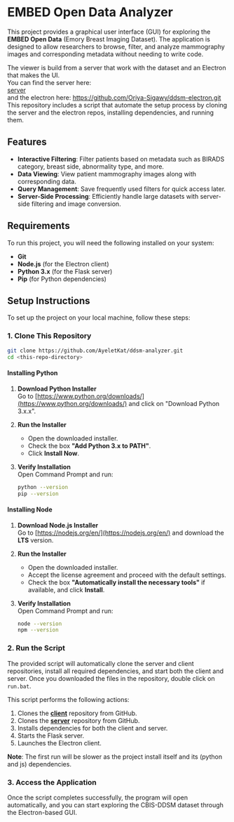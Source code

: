 #  EMBED Open Data Analyzer

This project provides a graphical user interface (GUI) for exploring the **EMBED Open Data** (Emory Breast Imaging Dataset). The application is designed to allow researchers to browse, filter, and analyze mammography images and corresponding metadata without needing to write code.

The viewer is build from a server that work with the dataset and an Electron that makes the UI.  
You can find the server here:  
[server](https://github.com/AyeletKat/ddsm-server.git)  
and the electron here: 
https://github.com/Oriya-Sigawy/ddsm-electron.git
This repository includes a script that automate the setup process by cloning the server and the electron repos, installing dependencies, and running them.

## Features

- **Interactive Filtering**: Filter patients based on metadata such as BIRADS category, breast side, abnormality type, and more.
- **Data Viewing**: View patient mammography images along with corresponding data.
- **Query Management**: Save frequently used filters for quick access later.
- **Server-Side Processing**: Efficiently handle large datasets with server-side filtering and image conversion.

## Requirements

To run this project, you will need the following installed on your system:

- **Git**
- **Node.js** (for the Electron client)
- **Python 3.x** (for the Flask server)
- **Pip** (for Python dependencies)

## Setup Instructions

To set up the project on your local machine, follow these steps:

### 1. Clone This Repository

```bash
git clone https://github.com/AyeletKat/ddsm-analyzer.git
cd <this-repo-directory>
```

#### Installing Python

1. **Download Python Installer**  
   Go to [https://www.python.org/downloads/](https://www.python.org/downloads/) and click on "Download Python 3.x.x".

2. **Run the Installer**

   - Open the downloaded installer.
   - Check the box **"Add Python 3.x to PATH"**.
   - Click **Install Now**.

3. **Verify Installation**  
   Open Command Prompt and run:
   ```bash
   python --version
   pip --version
   ```

#### Installing Node

1. **Download Node.js Installer**  
   Go to [https://nodejs.org/en/](https://nodejs.org/en/) and download the **LTS** version.

2. **Run the Installer**

   - Open the downloaded installer.
   - Accept the license agreement and proceed with the default settings.
   - Check the box **"Automatically install the necessary tools"** if available, and click **Install**.

3. **Verify Installation**  
   Open Command Prompt and run:
   ```bash
   node --version
   npm --version
   ```

### 2. Run the Script

The provided script will automatically clone the server and client repositories, install all required dependencies, and start both the client and server.
Once you downloaded the files in the repository, double click on `run.bat`.

This script performs the following actions:

1. Clones the [**client**](https://github.com/DDSM-CBIS/ddsm-electron) repository from GitHub.
2. Clones the [**server**](https://github.com/DDSM-CBIS/ddsm-electron) repository from GitHub.
3. Installs dependencies for both the client and server.
4. Starts the Flask server.
5. Launches the Electron client.

**Note**: The first run will be slower as the project install itself and its (python and js) dependencies.

### 3. Access the Application

Once the script completes successfully, the program will open automatically, and you can start exploring the CBIS-DDSM dataset through the Electron-based GUI.
